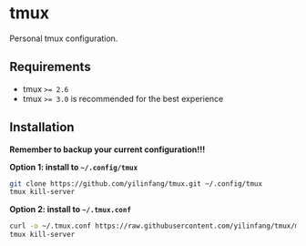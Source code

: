 # tmux

Personal tmux configuration.

## Requirements

- tmux `>= 2.6`
- tmux `>= 3.0` is recommended for the best experience

## Installation

**Remember to backup your current configuration!!!**

**Option 1: install to `~/.config/tmux`**

```bash
git clone https://github.com/yilinfang/tmux.git ~/.config/tmux
tmux kill-server
```

**Option 2: install to `~/.tmux.conf`**

```bash
curl -o ~/.tmux.conf https://raw.githubusercontent.com/yilinfang/tmux/master/tmux.conf
tmux kill-server
```
